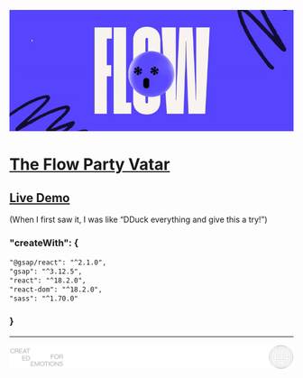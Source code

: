 ![Cover](public/images/flowForReadme.gif)

# [The Flow Party Vatar](https://www.joinflowparty.com/)

## [Live Demo](https://joinflowparty-flowvatar.vercel.app/)

(When I first saw it, I was like “DDuck everything and give this a try!”)

### "createWith": {
  ```
  "@gsap/react": "^2.1.0",
  "gsap": "^3.12.5",
  "react": "^18.2.0",
  "react-dom": "^18.2.0",
  "sass": "^1.70.0"
  ```
### }

<hr />

![logo](public/images/LogoForReadMe.svg)